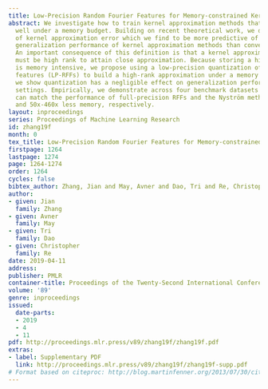 ```yaml
---
title: Low-Precision Random Fourier Features for Memory-constrained Kernel Approximation
abstract: We investigate how to train kernel approximation methods that generalize
  well under a memory budget. Building on recent theoretical work, we define a measure
  of kernel approximation error which we find to be more predictive of the empirical
  generalization performance of kernel approximation methods than conventional metrics.
  An important consequence of this definition is that a kernel approximation matrix
  must be high rank to attain close approximation. Because storing a high-rank approximation
  is memory intensive, we propose using a low-precision quantization of random Fourier
  features (LP-RFFs) to build a high-rank approximation under a memory budget. Theoretically,
  we show quantization has a negligible effect on generalization performance in important
  settings. Empirically, we demonstrate across four benchmark datasets that LP-RFFs
  can match the performance of full-precision RFFs and the Nyström method, with 3x-10x
  and 50x-460x less memory, respectively.
layout: inproceedings
series: Proceedings of Machine Learning Research
id: zhang19f
month: 0
tex_title: Low-Precision Random Fourier Features for Memory-constrained Kernel Approximation
firstpage: 1264
lastpage: 1274
page: 1264-1274
order: 1264
cycles: false
bibtex_author: Zhang, Jian and May, Avner and Dao, Tri and Re, Christopher
author:
- given: Jian
  family: Zhang
- given: Avner
  family: May
- given: Tri
  family: Dao
- given: Christopher
  family: Re
date: 2019-04-11
address: 
publisher: PMLR
container-title: Proceedings of the Twenty-Second International Conference on Artificial Intelligence and Statistics
volume: '89'
genre: inproceedings
issued:
  date-parts:
  - 2019
  - 4
  - 11
pdf: http://proceedings.mlr.press/v89/zhang19f/zhang19f.pdf
extras:
- label: Supplementary PDF
  link: http://proceedings.mlr.press/v89/zhang19f/zhang19f-supp.pdf
# Format based on citeproc: http://blog.martinfenner.org/2013/07/30/citeproc-yaml-for-bibliographies/
---
```

